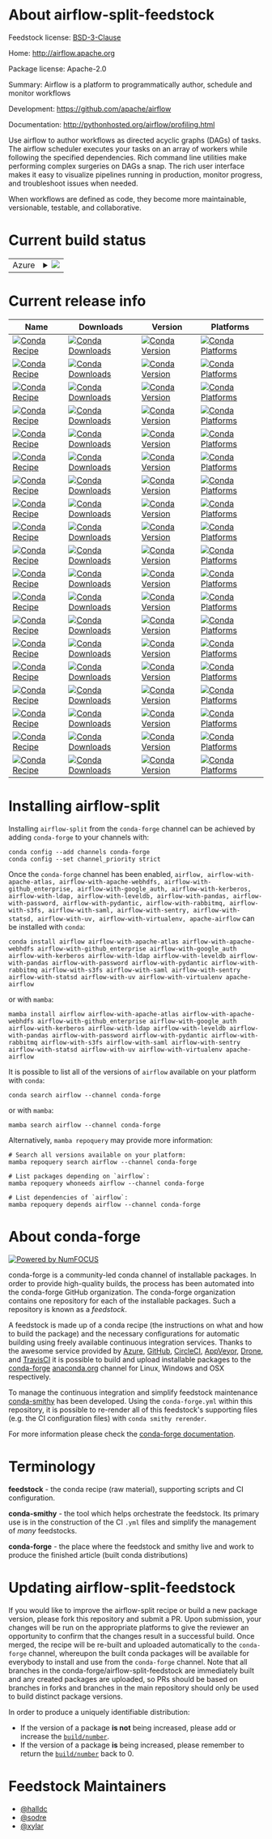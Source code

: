 About airflow-split-feedstock
=============================

Feedstock license: [BSD-3-Clause](https://github.com/conda-forge/airflow-feedstock/blob/main/LICENSE.txt)

Home: http://airflow.apache.org

Package license: Apache-2.0

Summary: Airflow is a platform to programmatically author, schedule and monitor
workflows


Development: https://github.com/apache/airflow

Documentation: http://pythonhosted.org/airflow/profiling.html

Use airflow to author workflows as directed acyclic graphs (DAGs)
of tasks. The airflow scheduler executes your tasks on an array of
workers while following the specified dependencies. Rich command
line utilities make performing complex surgeries on DAGs a snap.
The rich user interface makes it easy to visualize pipelines
running in production, monitor progress, and troubleshoot issues
when needed.

When workflows are defined as code, they become more maintainable,
versionable, testable, and collaborative.


Current build status
====================


<table>
    
  <tr>
    <td>Azure</td>
    <td>
      <details>
        <summary>
          <a href="https://dev.azure.com/conda-forge/feedstock-builds/_build/latest?definitionId=2673&branchName=main">
            <img src="https://dev.azure.com/conda-forge/feedstock-builds/_apis/build/status/airflow-feedstock?branchName=main">
          </a>
        </summary>
        <table>
          <thead><tr><th>Variant</th><th>Status</th></tr></thead>
          <tbody><tr>
              <td>linux_64_python3.10.____cpython</td>
              <td>
                <a href="https://dev.azure.com/conda-forge/feedstock-builds/_build/latest?definitionId=2673&branchName=main">
                  <img src="https://dev.azure.com/conda-forge/feedstock-builds/_apis/build/status/airflow-feedstock?branchName=main&jobName=linux&configuration=linux%20linux_64_python3.10.____cpython" alt="variant">
                </a>
              </td>
            </tr><tr>
              <td>linux_64_python3.11.____cpython</td>
              <td>
                <a href="https://dev.azure.com/conda-forge/feedstock-builds/_build/latest?definitionId=2673&branchName=main">
                  <img src="https://dev.azure.com/conda-forge/feedstock-builds/_apis/build/status/airflow-feedstock?branchName=main&jobName=linux&configuration=linux%20linux_64_python3.11.____cpython" alt="variant">
                </a>
              </td>
            </tr><tr>
              <td>linux_64_python3.12.____cpython</td>
              <td>
                <a href="https://dev.azure.com/conda-forge/feedstock-builds/_build/latest?definitionId=2673&branchName=main">
                  <img src="https://dev.azure.com/conda-forge/feedstock-builds/_apis/build/status/airflow-feedstock?branchName=main&jobName=linux&configuration=linux%20linux_64_python3.12.____cpython" alt="variant">
                </a>
              </td>
            </tr><tr>
              <td>linux_64_python3.8.____cpython</td>
              <td>
                <a href="https://dev.azure.com/conda-forge/feedstock-builds/_build/latest?definitionId=2673&branchName=main">
                  <img src="https://dev.azure.com/conda-forge/feedstock-builds/_apis/build/status/airflow-feedstock?branchName=main&jobName=linux&configuration=linux%20linux_64_python3.8.____cpython" alt="variant">
                </a>
              </td>
            </tr><tr>
              <td>linux_64_python3.9.____cpython</td>
              <td>
                <a href="https://dev.azure.com/conda-forge/feedstock-builds/_build/latest?definitionId=2673&branchName=main">
                  <img src="https://dev.azure.com/conda-forge/feedstock-builds/_apis/build/status/airflow-feedstock?branchName=main&jobName=linux&configuration=linux%20linux_64_python3.9.____cpython" alt="variant">
                </a>
              </td>
            </tr><tr>
              <td>linux_aarch64_python3.10.____cpython</td>
              <td>
                <a href="https://dev.azure.com/conda-forge/feedstock-builds/_build/latest?definitionId=2673&branchName=main">
                  <img src="https://dev.azure.com/conda-forge/feedstock-builds/_apis/build/status/airflow-feedstock?branchName=main&jobName=linux&configuration=linux%20linux_aarch64_python3.10.____cpython" alt="variant">
                </a>
              </td>
            </tr><tr>
              <td>linux_aarch64_python3.11.____cpython</td>
              <td>
                <a href="https://dev.azure.com/conda-forge/feedstock-builds/_build/latest?definitionId=2673&branchName=main">
                  <img src="https://dev.azure.com/conda-forge/feedstock-builds/_apis/build/status/airflow-feedstock?branchName=main&jobName=linux&configuration=linux%20linux_aarch64_python3.11.____cpython" alt="variant">
                </a>
              </td>
            </tr><tr>
              <td>linux_aarch64_python3.12.____cpython</td>
              <td>
                <a href="https://dev.azure.com/conda-forge/feedstock-builds/_build/latest?definitionId=2673&branchName=main">
                  <img src="https://dev.azure.com/conda-forge/feedstock-builds/_apis/build/status/airflow-feedstock?branchName=main&jobName=linux&configuration=linux%20linux_aarch64_python3.12.____cpython" alt="variant">
                </a>
              </td>
            </tr><tr>
              <td>linux_aarch64_python3.8.____cpython</td>
              <td>
                <a href="https://dev.azure.com/conda-forge/feedstock-builds/_build/latest?definitionId=2673&branchName=main">
                  <img src="https://dev.azure.com/conda-forge/feedstock-builds/_apis/build/status/airflow-feedstock?branchName=main&jobName=linux&configuration=linux%20linux_aarch64_python3.8.____cpython" alt="variant">
                </a>
              </td>
            </tr><tr>
              <td>linux_aarch64_python3.9.____cpython</td>
              <td>
                <a href="https://dev.azure.com/conda-forge/feedstock-builds/_build/latest?definitionId=2673&branchName=main">
                  <img src="https://dev.azure.com/conda-forge/feedstock-builds/_apis/build/status/airflow-feedstock?branchName=main&jobName=linux&configuration=linux%20linux_aarch64_python3.9.____cpython" alt="variant">
                </a>
              </td>
            </tr><tr>
              <td>linux_ppc64le_python3.10.____cpython</td>
              <td>
                <a href="https://dev.azure.com/conda-forge/feedstock-builds/_build/latest?definitionId=2673&branchName=main">
                  <img src="https://dev.azure.com/conda-forge/feedstock-builds/_apis/build/status/airflow-feedstock?branchName=main&jobName=linux&configuration=linux%20linux_ppc64le_python3.10.____cpython" alt="variant">
                </a>
              </td>
            </tr><tr>
              <td>linux_ppc64le_python3.11.____cpython</td>
              <td>
                <a href="https://dev.azure.com/conda-forge/feedstock-builds/_build/latest?definitionId=2673&branchName=main">
                  <img src="https://dev.azure.com/conda-forge/feedstock-builds/_apis/build/status/airflow-feedstock?branchName=main&jobName=linux&configuration=linux%20linux_ppc64le_python3.11.____cpython" alt="variant">
                </a>
              </td>
            </tr><tr>
              <td>linux_ppc64le_python3.12.____cpython</td>
              <td>
                <a href="https://dev.azure.com/conda-forge/feedstock-builds/_build/latest?definitionId=2673&branchName=main">
                  <img src="https://dev.azure.com/conda-forge/feedstock-builds/_apis/build/status/airflow-feedstock?branchName=main&jobName=linux&configuration=linux%20linux_ppc64le_python3.12.____cpython" alt="variant">
                </a>
              </td>
            </tr><tr>
              <td>linux_ppc64le_python3.8.____cpython</td>
              <td>
                <a href="https://dev.azure.com/conda-forge/feedstock-builds/_build/latest?definitionId=2673&branchName=main">
                  <img src="https://dev.azure.com/conda-forge/feedstock-builds/_apis/build/status/airflow-feedstock?branchName=main&jobName=linux&configuration=linux%20linux_ppc64le_python3.8.____cpython" alt="variant">
                </a>
              </td>
            </tr><tr>
              <td>linux_ppc64le_python3.9.____cpython</td>
              <td>
                <a href="https://dev.azure.com/conda-forge/feedstock-builds/_build/latest?definitionId=2673&branchName=main">
                  <img src="https://dev.azure.com/conda-forge/feedstock-builds/_apis/build/status/airflow-feedstock?branchName=main&jobName=linux&configuration=linux%20linux_ppc64le_python3.9.____cpython" alt="variant">
                </a>
              </td>
            </tr><tr>
              <td>osx_64_python3.10.____cpython</td>
              <td>
                <a href="https://dev.azure.com/conda-forge/feedstock-builds/_build/latest?definitionId=2673&branchName=main">
                  <img src="https://dev.azure.com/conda-forge/feedstock-builds/_apis/build/status/airflow-feedstock?branchName=main&jobName=osx&configuration=osx%20osx_64_python3.10.____cpython" alt="variant">
                </a>
              </td>
            </tr><tr>
              <td>osx_64_python3.11.____cpython</td>
              <td>
                <a href="https://dev.azure.com/conda-forge/feedstock-builds/_build/latest?definitionId=2673&branchName=main">
                  <img src="https://dev.azure.com/conda-forge/feedstock-builds/_apis/build/status/airflow-feedstock?branchName=main&jobName=osx&configuration=osx%20osx_64_python3.11.____cpython" alt="variant">
                </a>
              </td>
            </tr><tr>
              <td>osx_64_python3.12.____cpython</td>
              <td>
                <a href="https://dev.azure.com/conda-forge/feedstock-builds/_build/latest?definitionId=2673&branchName=main">
                  <img src="https://dev.azure.com/conda-forge/feedstock-builds/_apis/build/status/airflow-feedstock?branchName=main&jobName=osx&configuration=osx%20osx_64_python3.12.____cpython" alt="variant">
                </a>
              </td>
            </tr><tr>
              <td>osx_64_python3.8.____cpython</td>
              <td>
                <a href="https://dev.azure.com/conda-forge/feedstock-builds/_build/latest?definitionId=2673&branchName=main">
                  <img src="https://dev.azure.com/conda-forge/feedstock-builds/_apis/build/status/airflow-feedstock?branchName=main&jobName=osx&configuration=osx%20osx_64_python3.8.____cpython" alt="variant">
                </a>
              </td>
            </tr><tr>
              <td>osx_64_python3.9.____cpython</td>
              <td>
                <a href="https://dev.azure.com/conda-forge/feedstock-builds/_build/latest?definitionId=2673&branchName=main">
                  <img src="https://dev.azure.com/conda-forge/feedstock-builds/_apis/build/status/airflow-feedstock?branchName=main&jobName=osx&configuration=osx%20osx_64_python3.9.____cpython" alt="variant">
                </a>
              </td>
            </tr><tr>
              <td>osx_arm64_python3.10.____cpython</td>
              <td>
                <a href="https://dev.azure.com/conda-forge/feedstock-builds/_build/latest?definitionId=2673&branchName=main">
                  <img src="https://dev.azure.com/conda-forge/feedstock-builds/_apis/build/status/airflow-feedstock?branchName=main&jobName=osx&configuration=osx%20osx_arm64_python3.10.____cpython" alt="variant">
                </a>
              </td>
            </tr><tr>
              <td>osx_arm64_python3.11.____cpython</td>
              <td>
                <a href="https://dev.azure.com/conda-forge/feedstock-builds/_build/latest?definitionId=2673&branchName=main">
                  <img src="https://dev.azure.com/conda-forge/feedstock-builds/_apis/build/status/airflow-feedstock?branchName=main&jobName=osx&configuration=osx%20osx_arm64_python3.11.____cpython" alt="variant">
                </a>
              </td>
            </tr><tr>
              <td>osx_arm64_python3.12.____cpython</td>
              <td>
                <a href="https://dev.azure.com/conda-forge/feedstock-builds/_build/latest?definitionId=2673&branchName=main">
                  <img src="https://dev.azure.com/conda-forge/feedstock-builds/_apis/build/status/airflow-feedstock?branchName=main&jobName=osx&configuration=osx%20osx_arm64_python3.12.____cpython" alt="variant">
                </a>
              </td>
            </tr><tr>
              <td>osx_arm64_python3.8.____cpython</td>
              <td>
                <a href="https://dev.azure.com/conda-forge/feedstock-builds/_build/latest?definitionId=2673&branchName=main">
                  <img src="https://dev.azure.com/conda-forge/feedstock-builds/_apis/build/status/airflow-feedstock?branchName=main&jobName=osx&configuration=osx%20osx_arm64_python3.8.____cpython" alt="variant">
                </a>
              </td>
            </tr><tr>
              <td>osx_arm64_python3.9.____cpython</td>
              <td>
                <a href="https://dev.azure.com/conda-forge/feedstock-builds/_build/latest?definitionId=2673&branchName=main">
                  <img src="https://dev.azure.com/conda-forge/feedstock-builds/_apis/build/status/airflow-feedstock?branchName=main&jobName=osx&configuration=osx%20osx_arm64_python3.9.____cpython" alt="variant">
                </a>
              </td>
            </tr>
          </tbody>
        </table>
      </details>
    </td>
  </tr>
</table>

Current release info
====================

| Name | Downloads | Version | Platforms |
| --- | --- | --- | --- |
| [![Conda Recipe](https://img.shields.io/badge/recipe-airflow-green.svg)](https://anaconda.org/conda-forge/airflow) | [![Conda Downloads](https://img.shields.io/conda/dn/conda-forge/airflow.svg)](https://anaconda.org/conda-forge/airflow) | [![Conda Version](https://img.shields.io/conda/vn/conda-forge/airflow.svg)](https://anaconda.org/conda-forge/airflow) | [![Conda Platforms](https://img.shields.io/conda/pn/conda-forge/airflow.svg)](https://anaconda.org/conda-forge/airflow) |
| [![Conda Recipe](https://img.shields.io/badge/recipe-airflow--with--apache--atlas-green.svg)](https://anaconda.org/conda-forge/airflow-with-apache-atlas) | [![Conda Downloads](https://img.shields.io/conda/dn/conda-forge/airflow-with-apache-atlas.svg)](https://anaconda.org/conda-forge/airflow-with-apache-atlas) | [![Conda Version](https://img.shields.io/conda/vn/conda-forge/airflow-with-apache-atlas.svg)](https://anaconda.org/conda-forge/airflow-with-apache-atlas) | [![Conda Platforms](https://img.shields.io/conda/pn/conda-forge/airflow-with-apache-atlas.svg)](https://anaconda.org/conda-forge/airflow-with-apache-atlas) |
| [![Conda Recipe](https://img.shields.io/badge/recipe-airflow--with--apache--webhdfs-green.svg)](https://anaconda.org/conda-forge/airflow-with-apache-webhdfs) | [![Conda Downloads](https://img.shields.io/conda/dn/conda-forge/airflow-with-apache-webhdfs.svg)](https://anaconda.org/conda-forge/airflow-with-apache-webhdfs) | [![Conda Version](https://img.shields.io/conda/vn/conda-forge/airflow-with-apache-webhdfs.svg)](https://anaconda.org/conda-forge/airflow-with-apache-webhdfs) | [![Conda Platforms](https://img.shields.io/conda/pn/conda-forge/airflow-with-apache-webhdfs.svg)](https://anaconda.org/conda-forge/airflow-with-apache-webhdfs) |
| [![Conda Recipe](https://img.shields.io/badge/recipe-airflow--with--github_enterprise-green.svg)](https://anaconda.org/conda-forge/airflow-with-github_enterprise) | [![Conda Downloads](https://img.shields.io/conda/dn/conda-forge/airflow-with-github_enterprise.svg)](https://anaconda.org/conda-forge/airflow-with-github_enterprise) | [![Conda Version](https://img.shields.io/conda/vn/conda-forge/airflow-with-github_enterprise.svg)](https://anaconda.org/conda-forge/airflow-with-github_enterprise) | [![Conda Platforms](https://img.shields.io/conda/pn/conda-forge/airflow-with-github_enterprise.svg)](https://anaconda.org/conda-forge/airflow-with-github_enterprise) |
| [![Conda Recipe](https://img.shields.io/badge/recipe-airflow--with--google_auth-green.svg)](https://anaconda.org/conda-forge/airflow-with-google_auth) | [![Conda Downloads](https://img.shields.io/conda/dn/conda-forge/airflow-with-google_auth.svg)](https://anaconda.org/conda-forge/airflow-with-google_auth) | [![Conda Version](https://img.shields.io/conda/vn/conda-forge/airflow-with-google_auth.svg)](https://anaconda.org/conda-forge/airflow-with-google_auth) | [![Conda Platforms](https://img.shields.io/conda/pn/conda-forge/airflow-with-google_auth.svg)](https://anaconda.org/conda-forge/airflow-with-google_auth) |
| [![Conda Recipe](https://img.shields.io/badge/recipe-airflow--with--kerberos-green.svg)](https://anaconda.org/conda-forge/airflow-with-kerberos) | [![Conda Downloads](https://img.shields.io/conda/dn/conda-forge/airflow-with-kerberos.svg)](https://anaconda.org/conda-forge/airflow-with-kerberos) | [![Conda Version](https://img.shields.io/conda/vn/conda-forge/airflow-with-kerberos.svg)](https://anaconda.org/conda-forge/airflow-with-kerberos) | [![Conda Platforms](https://img.shields.io/conda/pn/conda-forge/airflow-with-kerberos.svg)](https://anaconda.org/conda-forge/airflow-with-kerberos) |
| [![Conda Recipe](https://img.shields.io/badge/recipe-airflow--with--ldap-green.svg)](https://anaconda.org/conda-forge/airflow-with-ldap) | [![Conda Downloads](https://img.shields.io/conda/dn/conda-forge/airflow-with-ldap.svg)](https://anaconda.org/conda-forge/airflow-with-ldap) | [![Conda Version](https://img.shields.io/conda/vn/conda-forge/airflow-with-ldap.svg)](https://anaconda.org/conda-forge/airflow-with-ldap) | [![Conda Platforms](https://img.shields.io/conda/pn/conda-forge/airflow-with-ldap.svg)](https://anaconda.org/conda-forge/airflow-with-ldap) |
| [![Conda Recipe](https://img.shields.io/badge/recipe-airflow--with--leveldb-green.svg)](https://anaconda.org/conda-forge/airflow-with-leveldb) | [![Conda Downloads](https://img.shields.io/conda/dn/conda-forge/airflow-with-leveldb.svg)](https://anaconda.org/conda-forge/airflow-with-leveldb) | [![Conda Version](https://img.shields.io/conda/vn/conda-forge/airflow-with-leveldb.svg)](https://anaconda.org/conda-forge/airflow-with-leveldb) | [![Conda Platforms](https://img.shields.io/conda/pn/conda-forge/airflow-with-leveldb.svg)](https://anaconda.org/conda-forge/airflow-with-leveldb) |
| [![Conda Recipe](https://img.shields.io/badge/recipe-airflow--with--pandas-green.svg)](https://anaconda.org/conda-forge/airflow-with-pandas) | [![Conda Downloads](https://img.shields.io/conda/dn/conda-forge/airflow-with-pandas.svg)](https://anaconda.org/conda-forge/airflow-with-pandas) | [![Conda Version](https://img.shields.io/conda/vn/conda-forge/airflow-with-pandas.svg)](https://anaconda.org/conda-forge/airflow-with-pandas) | [![Conda Platforms](https://img.shields.io/conda/pn/conda-forge/airflow-with-pandas.svg)](https://anaconda.org/conda-forge/airflow-with-pandas) |
| [![Conda Recipe](https://img.shields.io/badge/recipe-airflow--with--password-green.svg)](https://anaconda.org/conda-forge/airflow-with-password) | [![Conda Downloads](https://img.shields.io/conda/dn/conda-forge/airflow-with-password.svg)](https://anaconda.org/conda-forge/airflow-with-password) | [![Conda Version](https://img.shields.io/conda/vn/conda-forge/airflow-with-password.svg)](https://anaconda.org/conda-forge/airflow-with-password) | [![Conda Platforms](https://img.shields.io/conda/pn/conda-forge/airflow-with-password.svg)](https://anaconda.org/conda-forge/airflow-with-password) |
| [![Conda Recipe](https://img.shields.io/badge/recipe-airflow--with--pydantic-green.svg)](https://anaconda.org/conda-forge/airflow-with-pydantic) | [![Conda Downloads](https://img.shields.io/conda/dn/conda-forge/airflow-with-pydantic.svg)](https://anaconda.org/conda-forge/airflow-with-pydantic) | [![Conda Version](https://img.shields.io/conda/vn/conda-forge/airflow-with-pydantic.svg)](https://anaconda.org/conda-forge/airflow-with-pydantic) | [![Conda Platforms](https://img.shields.io/conda/pn/conda-forge/airflow-with-pydantic.svg)](https://anaconda.org/conda-forge/airflow-with-pydantic) |
| [![Conda Recipe](https://img.shields.io/badge/recipe-airflow--with--rabbitmq-green.svg)](https://anaconda.org/conda-forge/airflow-with-rabbitmq) | [![Conda Downloads](https://img.shields.io/conda/dn/conda-forge/airflow-with-rabbitmq.svg)](https://anaconda.org/conda-forge/airflow-with-rabbitmq) | [![Conda Version](https://img.shields.io/conda/vn/conda-forge/airflow-with-rabbitmq.svg)](https://anaconda.org/conda-forge/airflow-with-rabbitmq) | [![Conda Platforms](https://img.shields.io/conda/pn/conda-forge/airflow-with-rabbitmq.svg)](https://anaconda.org/conda-forge/airflow-with-rabbitmq) |
| [![Conda Recipe](https://img.shields.io/badge/recipe-airflow--with--s3fs-green.svg)](https://anaconda.org/conda-forge/airflow-with-s3fs) | [![Conda Downloads](https://img.shields.io/conda/dn/conda-forge/airflow-with-s3fs.svg)](https://anaconda.org/conda-forge/airflow-with-s3fs) | [![Conda Version](https://img.shields.io/conda/vn/conda-forge/airflow-with-s3fs.svg)](https://anaconda.org/conda-forge/airflow-with-s3fs) | [![Conda Platforms](https://img.shields.io/conda/pn/conda-forge/airflow-with-s3fs.svg)](https://anaconda.org/conda-forge/airflow-with-s3fs) |
| [![Conda Recipe](https://img.shields.io/badge/recipe-airflow--with--saml-green.svg)](https://anaconda.org/conda-forge/airflow-with-saml) | [![Conda Downloads](https://img.shields.io/conda/dn/conda-forge/airflow-with-saml.svg)](https://anaconda.org/conda-forge/airflow-with-saml) | [![Conda Version](https://img.shields.io/conda/vn/conda-forge/airflow-with-saml.svg)](https://anaconda.org/conda-forge/airflow-with-saml) | [![Conda Platforms](https://img.shields.io/conda/pn/conda-forge/airflow-with-saml.svg)](https://anaconda.org/conda-forge/airflow-with-saml) |
| [![Conda Recipe](https://img.shields.io/badge/recipe-airflow--with--sentry-green.svg)](https://anaconda.org/conda-forge/airflow-with-sentry) | [![Conda Downloads](https://img.shields.io/conda/dn/conda-forge/airflow-with-sentry.svg)](https://anaconda.org/conda-forge/airflow-with-sentry) | [![Conda Version](https://img.shields.io/conda/vn/conda-forge/airflow-with-sentry.svg)](https://anaconda.org/conda-forge/airflow-with-sentry) | [![Conda Platforms](https://img.shields.io/conda/pn/conda-forge/airflow-with-sentry.svg)](https://anaconda.org/conda-forge/airflow-with-sentry) |
| [![Conda Recipe](https://img.shields.io/badge/recipe-airflow--with--statsd-green.svg)](https://anaconda.org/conda-forge/airflow-with-statsd) | [![Conda Downloads](https://img.shields.io/conda/dn/conda-forge/airflow-with-statsd.svg)](https://anaconda.org/conda-forge/airflow-with-statsd) | [![Conda Version](https://img.shields.io/conda/vn/conda-forge/airflow-with-statsd.svg)](https://anaconda.org/conda-forge/airflow-with-statsd) | [![Conda Platforms](https://img.shields.io/conda/pn/conda-forge/airflow-with-statsd.svg)](https://anaconda.org/conda-forge/airflow-with-statsd) |
| [![Conda Recipe](https://img.shields.io/badge/recipe-airflow--with--uv-green.svg)](https://anaconda.org/conda-forge/airflow-with-uv) | [![Conda Downloads](https://img.shields.io/conda/dn/conda-forge/airflow-with-uv.svg)](https://anaconda.org/conda-forge/airflow-with-uv) | [![Conda Version](https://img.shields.io/conda/vn/conda-forge/airflow-with-uv.svg)](https://anaconda.org/conda-forge/airflow-with-uv) | [![Conda Platforms](https://img.shields.io/conda/pn/conda-forge/airflow-with-uv.svg)](https://anaconda.org/conda-forge/airflow-with-uv) |
| [![Conda Recipe](https://img.shields.io/badge/recipe-airflow--with--virtualenv-green.svg)](https://anaconda.org/conda-forge/airflow-with-virtualenv) | [![Conda Downloads](https://img.shields.io/conda/dn/conda-forge/airflow-with-virtualenv.svg)](https://anaconda.org/conda-forge/airflow-with-virtualenv) | [![Conda Version](https://img.shields.io/conda/vn/conda-forge/airflow-with-virtualenv.svg)](https://anaconda.org/conda-forge/airflow-with-virtualenv) | [![Conda Platforms](https://img.shields.io/conda/pn/conda-forge/airflow-with-virtualenv.svg)](https://anaconda.org/conda-forge/airflow-with-virtualenv) |
| [![Conda Recipe](https://img.shields.io/badge/recipe-apache--airflow-green.svg)](https://anaconda.org/conda-forge/apache-airflow) | [![Conda Downloads](https://img.shields.io/conda/dn/conda-forge/apache-airflow.svg)](https://anaconda.org/conda-forge/apache-airflow) | [![Conda Version](https://img.shields.io/conda/vn/conda-forge/apache-airflow.svg)](https://anaconda.org/conda-forge/apache-airflow) | [![Conda Platforms](https://img.shields.io/conda/pn/conda-forge/apache-airflow.svg)](https://anaconda.org/conda-forge/apache-airflow) |

Installing airflow-split
========================

Installing `airflow-split` from the `conda-forge` channel can be achieved by adding `conda-forge` to your channels with:

```
conda config --add channels conda-forge
conda config --set channel_priority strict
```

Once the `conda-forge` channel has been enabled, `airflow, airflow-with-apache-atlas, airflow-with-apache-webhdfs, airflow-with-github_enterprise, airflow-with-google_auth, airflow-with-kerberos, airflow-with-ldap, airflow-with-leveldb, airflow-with-pandas, airflow-with-password, airflow-with-pydantic, airflow-with-rabbitmq, airflow-with-s3fs, airflow-with-saml, airflow-with-sentry, airflow-with-statsd, airflow-with-uv, airflow-with-virtualenv, apache-airflow` can be installed with `conda`:

```
conda install airflow airflow-with-apache-atlas airflow-with-apache-webhdfs airflow-with-github_enterprise airflow-with-google_auth airflow-with-kerberos airflow-with-ldap airflow-with-leveldb airflow-with-pandas airflow-with-password airflow-with-pydantic airflow-with-rabbitmq airflow-with-s3fs airflow-with-saml airflow-with-sentry airflow-with-statsd airflow-with-uv airflow-with-virtualenv apache-airflow
```

or with `mamba`:

```
mamba install airflow airflow-with-apache-atlas airflow-with-apache-webhdfs airflow-with-github_enterprise airflow-with-google_auth airflow-with-kerberos airflow-with-ldap airflow-with-leveldb airflow-with-pandas airflow-with-password airflow-with-pydantic airflow-with-rabbitmq airflow-with-s3fs airflow-with-saml airflow-with-sentry airflow-with-statsd airflow-with-uv airflow-with-virtualenv apache-airflow
```

It is possible to list all of the versions of `airflow` available on your platform with `conda`:

```
conda search airflow --channel conda-forge
```

or with `mamba`:

```
mamba search airflow --channel conda-forge
```

Alternatively, `mamba repoquery` may provide more information:

```
# Search all versions available on your platform:
mamba repoquery search airflow --channel conda-forge

# List packages depending on `airflow`:
mamba repoquery whoneeds airflow --channel conda-forge

# List dependencies of `airflow`:
mamba repoquery depends airflow --channel conda-forge
```


About conda-forge
=================

[![Powered by
NumFOCUS](https://img.shields.io/badge/powered%20by-NumFOCUS-orange.svg?style=flat&colorA=E1523D&colorB=007D8A)](https://numfocus.org)

conda-forge is a community-led conda channel of installable packages.
In order to provide high-quality builds, the process has been automated into the
conda-forge GitHub organization. The conda-forge organization contains one repository
for each of the installable packages. Such a repository is known as a *feedstock*.

A feedstock is made up of a conda recipe (the instructions on what and how to build
the package) and the necessary configurations for automatic building using freely
available continuous integration services. Thanks to the awesome service provided by
[Azure](https://azure.microsoft.com/en-us/services/devops/), [GitHub](https://github.com/),
[CircleCI](https://circleci.com/), [AppVeyor](https://www.appveyor.com/),
[Drone](https://cloud.drone.io/welcome), and [TravisCI](https://travis-ci.com/)
it is possible to build and upload installable packages to the
[conda-forge](https://anaconda.org/conda-forge) [anaconda.org](https://anaconda.org/)
channel for Linux, Windows and OSX respectively.

To manage the continuous integration and simplify feedstock maintenance
[conda-smithy](https://github.com/conda-forge/conda-smithy) has been developed.
Using the ``conda-forge.yml`` within this repository, it is possible to re-render all of
this feedstock's supporting files (e.g. the CI configuration files) with ``conda smithy rerender``.

For more information please check the [conda-forge documentation](https://conda-forge.org/docs/).

Terminology
===========

**feedstock** - the conda recipe (raw material), supporting scripts and CI configuration.

**conda-smithy** - the tool which helps orchestrate the feedstock.
                   Its primary use is in the construction of the CI ``.yml`` files
                   and simplify the management of *many* feedstocks.

**conda-forge** - the place where the feedstock and smithy live and work to
                  produce the finished article (built conda distributions)


Updating airflow-split-feedstock
================================

If you would like to improve the airflow-split recipe or build a new
package version, please fork this repository and submit a PR. Upon submission,
your changes will be run on the appropriate platforms to give the reviewer an
opportunity to confirm that the changes result in a successful build. Once
merged, the recipe will be re-built and uploaded automatically to the
`conda-forge` channel, whereupon the built conda packages will be available for
everybody to install and use from the `conda-forge` channel.
Note that all branches in the conda-forge/airflow-split-feedstock are
immediately built and any created packages are uploaded, so PRs should be based
on branches in forks and branches in the main repository should only be used to
build distinct package versions.

In order to produce a uniquely identifiable distribution:
 * If the version of a package **is not** being increased, please add or increase
   the [``build/number``](https://docs.conda.io/projects/conda-build/en/latest/resources/define-metadata.html#build-number-and-string).
 * If the version of a package **is** being increased, please remember to return
   the [``build/number``](https://docs.conda.io/projects/conda-build/en/latest/resources/define-metadata.html#build-number-and-string)
   back to 0.

Feedstock Maintainers
=====================

* [@halldc](https://github.com/halldc/)
* [@sodre](https://github.com/sodre/)
* [@xylar](https://github.com/xylar/)

